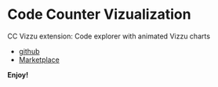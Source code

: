 # Code Counter Vizualization

CC Vizzu extension: Code explorer with animated Vizzu charts

* [github](https://github.com/tczagany/ccvizzu)
* [Marketplace](https://marketplace.visualstudio.com/items?itemName=tczagany.ccvizzu)

**Enjoy!**
